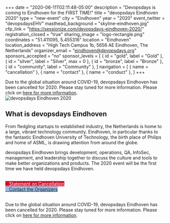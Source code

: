 +++
date = "2020-06-11T02:11:48-05:00"
description = "Devopsdays is coming to Eindhoven for the FIRST TIME!"
title = "devopsdays Eindhoven 2020"
type = "new-event"
city = "Eindhoven"
year = "2020"
event_twitter = "devopsdaysEHV"
masthead_background = "skyline-eindhoven.jpg"
cfp_link = "https://sessionize.com/devopsdays-eindhoven-2020/"
registration_closed = "true"
sharing_image = "logo-rectangle.png"
coordinates = "51.411095, 5.455316"
location = "Eindhoven"
location_address = "High Tech Campus 1b, 5656 AE Eindhoven, The Netherlands"
organizer_email = "eindhoven@devopsdays.org"
sponsors_accepted = "no"
sponsor_levels = [
    { id = "gold", label = "Gold" },
    { id = "silver", label = "Silver", max = 0 },
    { id = "bronze", label = "Bronze" },
    { id = "community", label = "Community" },
]
navigation = [
    { name = "cancellation" },
    { name = "contact" },
    { name = "conduct" },
]
+++
<div class="alert alert-danger" role="alert">
  Due to the global situation around COVID-19, devopsdays Eindhoven has been cancelled for 2020. Please stay tuned for more information. Please click on <a href="/events/2020/eindhoven/cancellation" class="alert-link">here for more information</a>.
</div>

<div class = "row">
  <div class="col-md-4">
    <!-- <h3>Event dates</h3>
    <p>
      <b>{{< event_start >}} - {{< event_end >}}</b>
    </p> -->
    <img alt="devopsdays Eindhoven 2020" src="/events/2020/eindhoven/logo.png" class="img-fluid">
    <!-- {{< event_twitter >}} -->
    <!-- <h3>CFP dates</h3>
    <p>
      {{< cfp_dates >}}
    </p> -->
  </div>

  <div class="col-md-7">
    <h2>What is devopsdays Eindhoven</h2>
    <p>
      From fledgling startups to established industry, the Netherlands is home to a large, vibrant technology community. Eindhoven, in particular thanks to the fantastic Eindhoven University of Technology, the birth place of Philips and home of ASML, is drawing attention from around the globe.
    </p>
    <p>
      devopsdays Eindhoven brings development, operations, QA, InfoSec, management, and leadership together to discuss the culture and tools to make better organizations and products. The 2020 event will be the first time we have held devopsdays Eindhoven.
    </p>
    <!-- <h2>Statistics</h2>
    <p>
      <ul>
        <li>
          70+ events in 2019
        </li>
        <li>
          Across 5 continents
        </li>
        <li>
          Dozens of local communities
        </li>
        <li>
          More than 20000 conference attendees
        </li>
        <li>
          14 core organizers
        </li>
        <li>
          100% nonprofit
        </li>
      </ul>
    </p>
    <h2>Conference format</h2>
    <p>
      <ul>
        <li>
          Starting keynote from the organizers.
        </li>
        <li>
          Talks in the morning: this follows the traditional  format of a speaker or panel.
        </li>
        <li>
          30-45 minutes.
        </li>
        <li>
          Set of several ignite talks.
        </li>
        <li>
          Openspaces in the afternoon.
        </li>
        <li>
          English will be the primary language of the conference.
        </li>
      </ul>
    </p> -->
    </br>
    <div class="d-flex flex-row">
      <div class="col-md-12">
        <!-- <div class="d-flex p-2">
          <a class="btn btn-secondary btn-block" style= "color: #ffffff; background-color: #CC112F; border-color: #CC112F;" href="/events/2020/eindhoven/registration"> <i class="fa fa-ticket fa-lg"></i>   BUY TICKETS HERE!</a>
        </div>
        <div class="d-flex p-2">
          <a class="btn btn-secondary btn-block" style= "color: #ffffff; background-color: #a8862d; border-color: #a8862d;" href="https://sessionize.com/devopsdays-eindhoven-2020/" target="_blank"> <i class="fa fa-ticket fa-lg"></i>   SUBMIT A PROPOSAL HERE!</a>
        </div>
        <div class="d-flex p-2">
          <a class="btn btn-secondary btn-block" style= "background-color: #96bfe6; border-color: #96bfe6;" href="/events/2020/eindhoven/sponsor"> <i class="fa fa-money fa-lg"></i>   Sponsor the Conference</a>
        </div> -->
        <div class="d-flex p-2">
          <a class="btn btn-secondary btn-block" style= "color: #ffffff; background-color: #CC112F; border-color: #CC112F;" href="/events/2020/eindhoven/cancellation"> <i class="fa fa-bullhorn fa-lg"></i>   Statement on Cancellation</a>
        </div>
        <div class="d-flex p-2">
          <a class="btn btn-secondary btn-block" style= "background-color: #96bfe6; border-color: #96bfe6;" href="/events/2020/eindhoven/contact"> <i class="fa fa-envelope-o fa-lg"></i>   Contact the Organizers</a>
        </div>
        <div class="col-md-8">
          <p></p>
        </div>
        <div class="col-md-8">
        </div>
      </div>
    </div>
    </br>
  </div>
</div>

<div class="alert alert-danger" role="alert">
  Due to the global situation around COVID-19, devopsdays Eindhoven has been cancelled for 2020. Please stay tuned for more information. Please click on <a href="/events/2020/eindhoven/cancellation" class="alert-link">here for more information</a>.
</div>
